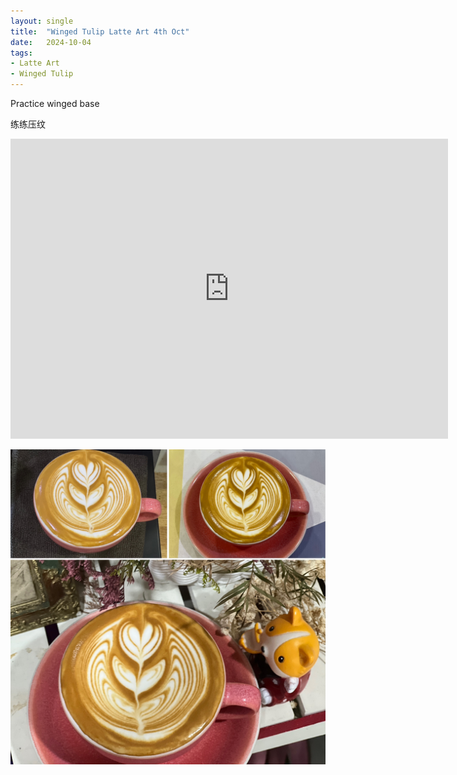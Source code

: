 ```yaml
---
layout: single
title:  "Winged Tulip Latte Art 4th Oct"
date:   2024-10-04
tags:
- Latte Art
- Winged Tulip
---
```



Practice winged base

练练压纹



<div class="embed-container">
  <iframe
      src="https://www.youtube.com/embed/lunNefYZUaA"
      width="700"
      height="480"
      frameborder="0"
      allowfullscreen="true">
  </iframe>
</div>


![](/assets/img/2024/10/04/09E15359-1C22-411B-A2C0-957463C51F5F.JPG)

